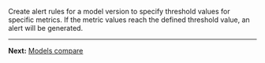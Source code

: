 Create alert rules for a model version to specify threshold values for specific metrics. If the metric values reach the defined threshold value, an alert will be generated.

---

**Next:** [Models compare](nbx1732650777635.md)

